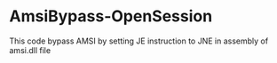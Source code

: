 # AmsiBypass-OpenSession
This code bypass AMSI by setting JE instruction to JNE in assembly of amsi.dll file
